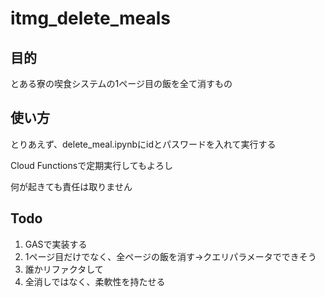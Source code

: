 # itmg_delete_meals

## 目的
とある寮の喫食システムの1ページ目の飯を全て消すもの

## 使い方
とりあえず、delete_meal.ipynbにidとパスワードを入れて実行する

Cloud Functionsで定期実行してもよろし

何が起きても責任は取りません

## Todo
1. GASで実装する
2. 1ページ目だけでなく、全ページの飯を消す→クエリパラメータでできそう
3. 誰かリファクタして
4. 全消しではなく、柔軟性を持たせる

